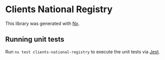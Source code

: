 # Clients National Registry

This library was generated with [Nx](https://nx.dev).

## Running unit tests

Run `nx test clients-national-registry` to execute the unit tests via [Jest](https://jestjs.io).
